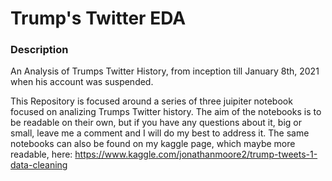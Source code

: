 # Trump's Twitter EDA
### Description
An Analysis of Trumps Twitter History, from inception till January 8th, 2021 when his account was suspended.

This Repository is focused around a series of three juipiter notebook focused on analizing Trumps Twitter history. 
The aim of the notebooks is to be readable on their own, but if you have any questions about it, big or small, leave me a comment and I will do my best to address it.
The same notebooks can also be found on my kaggle page, which maybe more readable, here: https://www.kaggle.com/jonathanmoore2/trump-tweets-1-data-cleaning
